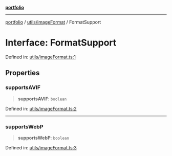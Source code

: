 [**portfolio**](../../../README.md)

***

[portfolio](../../../modules.md) / [utils/imageFormat](../README.md) / FormatSupport

# Interface: FormatSupport

Defined in: [utils/imageFormat.ts:1](https://github.com/tnorlund/Portfolio/blob/caeaad140c4d2a0e0cc0781c3f7548ea9aca04e9/portfolio/utils/imageFormat.ts#L1)

## Properties

### supportsAVIF

> **supportsAVIF**: `boolean`

Defined in: [utils/imageFormat.ts:2](https://github.com/tnorlund/Portfolio/blob/caeaad140c4d2a0e0cc0781c3f7548ea9aca04e9/portfolio/utils/imageFormat.ts#L2)

***

### supportsWebP

> **supportsWebP**: `boolean`

Defined in: [utils/imageFormat.ts:3](https://github.com/tnorlund/Portfolio/blob/caeaad140c4d2a0e0cc0781c3f7548ea9aca04e9/portfolio/utils/imageFormat.ts#L3)
